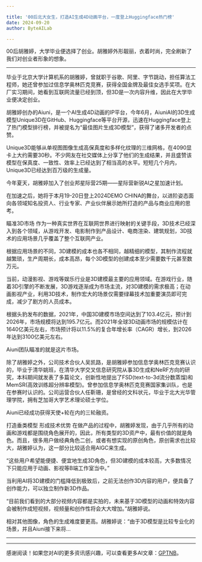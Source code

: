 ```yaml
---

title: '00后北大女生，打造AI生成4D动画平台，一度登上Huggingface热门榜'
date: 2024-09-20
author: ByteAILab

---
```


00后胡雅婷，大学毕业便选择了创业。胡雅婷外形靓丽，衣着时尚，完全刷新了我们对创业者形象的想象。

---


毕业于北京大学计算机系的胡雅婷，曾就职于谷歌、阿里、字节跳动，担任算法工程师，她还曾参加过信息学奥林匹克竞赛，获得全国金牌及最佳女选手奖项。在大厂实习期间，她看到互联网流量已经到顶，但3D是一次内容升维，因此在大学毕业便决定创业。

胡雅婷创办的Aiuni，是一个AI生成4D动画的IP平台，今年6月，AiuniAI的3D生成模型Unique3D在GitHub、Huggingface等平台开源，迅速在Huggingface登上了热门模型排行榜，并被提名为“最佳图片生成3D模型”，获得了诸多开发者的点赞。

Unique3D能够从单视图图像生成高保真度和多样化纹理的三维网格，在4090显卡上大约需要30秒。不少网友在社交媒体上分享了他们的生成结果，并且盛赞该模型在保真度、一致性、效率上已经达到了相当高的水平。短短几个月内，Unique3D已经达到百万级的生成量。

今年夏天，胡雅婷加入了创业邦星际营25期——星际营新锐AI之星加速计划。

在加速之后，她将于本月19-20日登上2024DEMO CHINA的舞台，以进阶姿态面向各领域知名投资人、行业专家、产业伙伴展示她所打造的产品与商业应用的思考。

瞄准3D市场
作为一种真实世界在互联网世界进行映射的关键手段，3D技术已经深入到各个领域，从游戏开发、电影制作到产品设计、电商渲染、建筑规划，3D技术的应用场景几乎覆盖了整个互联网产业。

根据应用场景的不同，3D建模的成本也各不相同，越精细的模型，其制作流程就越繁琐，生产周期长，成本高昂，每个3D模型的创建成本至少需要数千元甚至数万元。

当前，动漫影视、游戏等娱乐行业是3D建模最主要的应用领域。在游戏行业，随着3D引擎的不断发展，3D游戏逐渐成为市场主流，对3D建模的需求极高；在动画影视产业，利用3D技术，制作宏大的场景仅需要绿幕技术加重要演员即可完成，减少了剧方的人员成本。

根据头豹发布的数据，2021年，中国3D建模市场空间达到了103.4亿元，预计到2026年，市场规模将达到195.7亿元。而2021年全球3D动画市场的规模估计在1640亿美元左右，市场预计将以11.5%的复合年增长率（CAGR）增长，到2026年达到3100亿美元左右。

Aiuni团队瞄准的就是这片市场。

除了胡雅婷之外，公司技术合伙人吴凯路，是胡雅婷参加信息学奥林匹克竞赛认识的，毕业于清华姚班，在清华大学交叉信息研究院从事3D生成和NeRF方向的研究，本科期间就发表了多篇论文，创新性地提出了FSD(text-to-3d流分数蒸馏)和MemSR(高效训练超分辨率模型)。曾参加信息学奥林匹克竞赛国家集训队，也是在参赛时认识的。公司运营合伙人任靳珊，是曾经的文科状元，毕业于北大光华管理学院，拥有芝加哥大学艺术理论硕士学位。

Aiuni已经成功获得天使+轮在内的三轮融资。

打造垂类模型 形成技术优势
在做产品的过程中，胡雅婷发现，由于几乎所有的动画和游戏都是围绕角色展开的，因此，所有类型的3D资产中，最有价值的就是角色。而且，很多用户做经典角色二创，或者有想实现的原创角色，原创需求也比较大，胡雅婷认为，这一部分比较适合用AIGC来生成。

“这些用户希望能便捷、便宜地生成3D角色，但3D建模的成本较高，大多数情况下只能应用于动画、影视等B端工作室当中。”

当利用AI将3D建模的门槛降低到极致后，之前无法创作3D内容的用户，便具备了创作能力，可以独立制作新3D作品。

“目前我们看到的大部分视频内容都是实拍的，未来基于3D模型的动画和特效内容会被制作成短视频，视频量和创作性将会大大增加。”胡雅婷说。

相对其他图像，角色的生成难度要更高。胡雅婷说：“由于3D模型是比较专业化的场景，并且Aiuni接下来将...

---
---
感谢阅读！如果您对AI的更多资讯感兴趣，可以查看更多AI文章：[GPTNB](https://gptnb.com)。